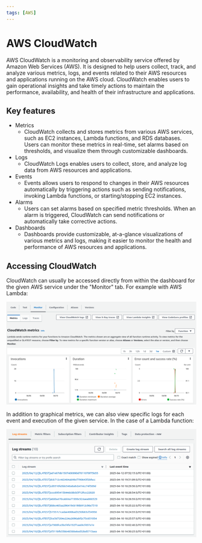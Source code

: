 ```yaml
---
tags: [AWS]
---
```


# AWS CloudWatch

AWS CloudWatch is a monitoring and observability service offered by Amazon Web
Services (AWS). It is designed to help users collect, track, and analyze various
metrics, logs, and events related to their AWS resources and applications
running on the AWS cloud. CloudWatch enables users to gain operational insights
and take timely actions to maintain the performance, availability, and health of
their infrastructure and applications.

## Key features

- Metrics
  - CloudWatch collects and stores metrics from various AWS services, such as
    EC2 instances, Lambda functions, and RDS databases. Users can monitor these
    metrics in real-time, set alarms based on thresholds, and visualize them
    through customizable dashboards.
- Logs
  - CloudWatch Logs enables users to collect, store, and analyze log data from
    AWS resources and applications.
- Events
  - Events allows users to respond to changes in their AWS resources
    automatically by triggering actions such as sending notifications, invoking
    Lambda functions, or starting/stopping EC2 instances.
- Alarms
  - Users can set alarms based on specified metric thresholds. When an alarm is
    triggered, CloudWatch can send notifications or automatically take
    corrective actions.
- Dashboards
  - Dashboards provide customizable, at-a-glance visualizations of various
    metrics and logs, making it easier to monitor the health and performance of
    AWS resources and applications.

## Accessing CloudWatch

CloudWatch can usually be accessed directly from within the dashboard for the
given AWS service under the "Monitor" tab. For example with AWS Lambda:

![](/img/lambda-cloudwatch.png)

In addition to graphical metrics, we can also view specific logs for each event
and execution of the given service. In the case of a Lambda function:

![](/img/cloudwatch-logs.png)
